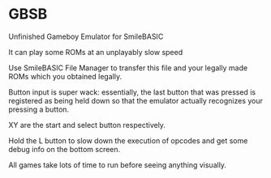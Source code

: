 # GBSB
Unfinished Gameboy Emulator for SmileBASIC

It can play some ROMs at an unplayably slow speed

Use SmileBASIC File Manager to transfer this file and your legally made ROMs which you obtained legally.


Button input is super wack: essentially, the last button that was pressed is registered as being held down so that the emulator actually recognizes your pressing a button.

XY are the start and select button respectively.

Hold the L button to slow down the execution of opcodes and get some debug info on the bottom screen.

All games take lots of time to run before seeing anything visually.

